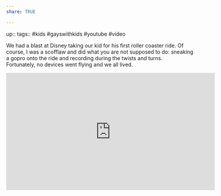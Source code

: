 ```yaml
---
share: TRUE

---
```

up::
tags:: #kids #gayswithkids #youtube #video 

We had a blast at Disney taking our kid for his first roller coaster ride.  Of course, I was a scofflaw and did what you are not supposed to do: sneaking a gopro onto the ride and recording during the twists and turns.  
Fortunately, no devices went flying and we all lived.

<iframe width="560" height="315" src="https://www.youtube.com/embed/R35mlPyEGF0" title="YouTube video player" frameborder="0" allow="accelerometer; autoplay; clipboard-write; encrypted-media; gyroscope; picture-in-picture" allowfullscreen></iframe>